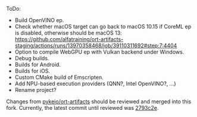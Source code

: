 ToDo:
- Build OpenVINO ep.
- Check whether macOS target can go back to macOS 10.15 if CoreML ep is disabled, otherwise should be macOS 13: <https://github.com/alfatraining/ort-artifacts-staging/actions/runs/13970358468/job/39110311692#step:7:4404>
- Option to compile WebGPU ep with Vulkan backend under Windows.
- Debug builds.
- Builds for Android.
- Builds for iOS.
- Custom CMake build of Emscripten.
- Add NPU-based execution providers (QNN?, Intel OpenVINO?, ...)
- Rename project?

Changes from [pykeio/ort-artifacts](https://github.com/pykeio/ort-artifacts) should be reviewed and merged into this fork.
Currently, the latest commit until reviewed was [2793c2e](https://github.com/alfatraining/ort-artifacts-staging/tree/2793c2e33712de2f5c19435af438c95ceada8085).
